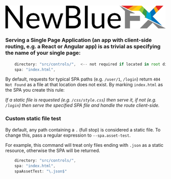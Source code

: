 ![NewBlueFX](img/NewBlueFX_logo.png)


### Serving a Single Page Application (an app with client-side routing, e.g. a React or Angular app) is as trivial as specifying the name of your single page:

```js
    directory: "src/controls/",  <-- not required if located in root dir
    spa: "index.html",
```
<!-- ```sh
$ ws --spa index.html
Serving at http://newbluefx.local:8000, http://127.0.0.1:8000, http://192.168.0.100:8000
``` -->

By default, requests for typical SPA paths (e.g. `/user/1`, `/login`) return `404 Not Found` as a file at that location does not exist. By marking `index.html` as the SPA you create this rule:

*If a static file is requested (e.g. `/css/style.css`) then serve it, if not (e.g. `/login`) then serve the specified SPA file and handle the route client-side.*

### Custom static file test

By default, any path containing a `.` (full stop) is considered a static file. To change this, pass a regular expression to `--spa.asset-test`.

For example, this command will treat only files ending with `.json` as a static resource, otherwise the SPA will be returned.

```js
    directory: "src/controls/",
    spa: "index.html",
    spaAssetTest: "\.json$"
```
<!-- or
```sh
    $ ws --spa index.html
``` -->